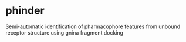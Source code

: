 # phinder
Semi-automatic identification of pharmacophore features from unbound receptor structure using gnina fragment docking
